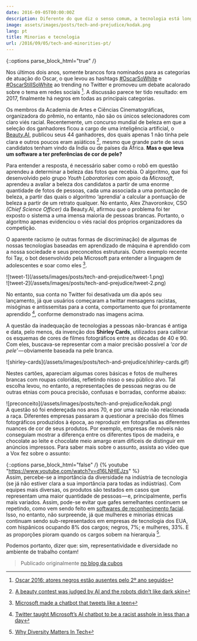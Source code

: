 ```yaml
---
date: 2016-09-05T00:00:00Z
description: Diferente do que diz o senso comum, a tecnologia está longe de ser neutra
image: assets/images/posts/tech-and-prejudice/kodak.png
lang: pt
title: Minorias e tecnologia
url: /2016/09/05/tech-and-minorities-pt/
---
```


{::options parse_block_html="true" /}

Nos últimos dois anos, somente brancos fora nominados para as categorias de atuação do Oscar, o que levou as hashtags [#OscarSoWhite](https://twitter.com/hashtag/oscarsowhite) e [#OscarStillSoWhite](https://twitter.com/hashtag/oscarstillsowhite) ao trending no Twitter e promoveu um debate acalorado sobre o tema em redes sociais [^1]. A discussão parece ter tido resultado: em 2017, finalmente há negros em todas as principais categorias.

Os membros da Academia de Artes e Ciências Cinematográficas, organizadora do prêmio, no entanto, não são os únicos selecionadores com claro viés racial. Recentemente, um concurso mundial de beleza em que a seleção dos ganhadores ficou a cargo de uma inteligência artificial, o [Beauty.AI](http://beauty.ai/), publicou seus 44 ganhadores, dos quais apenas 1 não tinha pele clara e outros poucos eram asiáticos [^2], mesmo que grande parte de seus candidatos tenham vindo da Índia ou de países da África. **Mas o que leva um software a ter preferências de cor de pele?**

Para entender a resposta, é necessário saber como o robô em questão aprendeu a determinar a beleza das fotos que recebia. O algoritmo, que foi desenvolvido pelo grupo *Youth Laboratories* com apoio da *Microsoft*, aprendeu a avaliar a beleza dos candidatos a partir de uma enorme quantidade de fotos de pessoas, cada uma associada a uma pontuação de beleza, a partir das quais o algoritmo ‘aprendia’ a calcular a pontuação de beleza a partir de um retrato qualquer. No entanto, Alex Zhavoronkov, CSO *(Chief Science Officer)* da Beauty.AI, afirmou que o problema foi ter exposto o sistema a uma imensa maioria de pessoas brancas. Portanto, o algoritmo apenas evidenciou o viés racial dos próprios organizadores da competição.

O aparente racismo (e outras formas de discriminação) de algumas de nossas tecnologias baseadas em aprendizado de máquina é aprendido com a nossa sociedade e seus preconceitos estruturais. Outro exemplo recente foi Tay, o bot desenvolvido pela Microsoft para entender a linguagem de adolescentes e soar como eles [^3].

<div class="centerflex">
![tweet-1](/assets/images/posts/tech-and-prejudice/tweet-1.png)
</div>
<div class="centerflex">
![tweet-2](/assets/images/posts/tech-and-prejudice/tweet-2.png)
</div>

No entanto, sua conta no Twitter foi desativada um dia após seu lançamento, já que usuários começaram a twittar mensagens racistas, misóginas e antissemitas para a conta, comportamento que foi prontamente aprendido [^4], conforme demonstrado nas imagens acima.

A questão da inadequação de tecnologias a pessoas não-brancas é antiga e data, pelo menos, da invenção dos **Shirley Cards**, utilizados para calibrar os esquemas de cores de filmes fotográficos entre as décadas de 40 e 90. Com eles, buscava-se representar com a maior precisão possível a *‘cor de pele’* — obviamente baseada na pele branca.

<div class="centerflex">
![shirley-cards](/assets/images/posts/tech-and-prejudice/shirley-cards.gif)
</div>

Nestes cartões, apareciam algumas cores básicas e fotos de mulheres brancas com roupas coloridas, refletindo nisso o seu público alvo. Tal escolha levou, no entanto, a representações de pessoas negras ou de outras etnias com pouca precisão, confusas e borradas, conforme abaixo:

<div class="centerflex">
![preconceito](/assets/images/posts/tech-and-prejudice/kodak.png)
</div>
A questão só foi endereçada nos anos 70, e por uma razão não relacionada a raça. Diferentes empresas passaram a questionar a precisão dos filmes fotográficos produzidos à época, ao reproduzir em fotografias as diferentes nuances de cor de seus produtos. Por exemplo, empresas de móveis não conseguiam mostrar a diferença entre os diferentes tipos de madeira, e chocolate ao leite e chocolate meio amargo eram difíceis de distinguir em anúncios impressos. Para saber mais sobre o assunto, assista ao vídeo que a Vox fez sobre o assunto:

{::options parse_block_html="false" /}
{% youtube "https://www.youtube.com/watch?v=d16LNHIEJzs" %}
<br/>
Assim, percebe-se a importância da diversidade na indústria de tecnologia (se já não estiver clara a sua importância para todas as indústrias). Com equipes mais diversas, os produtos são testados em casos que representam uma maior quantidade de pessoas — e, principalmente, perfis mais variados. Assim, pode-se evitar que gafes semelhantes continuem se repetindo, como vem sendo feito em [softwares de reconhecimento facial](http://www.huffpostbrasil.com/entry/heres-why-facial-recognition-tech-cant-figure-out-black-people_us_56d5c2b1e4b0bf0dab3371eb). Isso, no entanto, não surpreende, já que mulheres e minorias étnicas continuam sendo sub-representados em empresas de tecnologia dos EUA, com hispânicos ocupando 8% dos cargos; negros, 7%; e mulheres, 33%. E as proporções pioram quando os cargos sobem na hierarquia [^5].

Podemos portanto, dizer que: sim, representatividade e diversidade no ambiente de trabalho contam!

> Publicado originalmente [no blog da cubos](https://cubos.io/blog/o-preconceito-em-nossas-tecnologias/)

[^1]: [ Oscar 2016: atores negros estão ausentes pelo 2º ano seguido](http://g1.globo.com/pop-arte/oscar/2016/noticia/2016/01/oscar-nao-indica-nenhum-ator-negro-ao-pelo-segundo-ano-consecutivo.html)
[^2]:  [A beauty contest was judged by AI and the robots didn’t like dark skin](https://www.theguardian.com/technology/2016/sep/08/artificial-intelligence-beauty-contest-doesnt-like-black-people)
[^3]:  [Microsoft made a chatbot that tweets like a teen](http://www.theverge.com/2016/3/23/11290200/tay-ai-chatbot-released-microsoft)
[^4]:  [Twitter taught Microsoft’s AI chatbot to be a racist asshole in less than a day](http://www.theverge.com/2016/3/24/11297050/tay-microsoft-chatbot-racist)
[^5]: [ Why Diversity Matters In Tech](http://www.forbes.com/sites/mnewlands/2016/08/29/why-diversity-matters-in-tech/#2a51d01f3a12)
